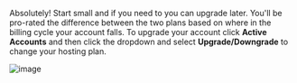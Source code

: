 Absolutely! Start small and if you need to you can upgrade later. You'll be pro-rated the difference between the two plans based on where in the billing cycle your account falls. To upgrade your account click **Active Accounts** and then click the dropdown and select **Upgrade/Downgrade** to change your hosting plan.

![image](http://i.imgur.com/zHQFz4d.png)

<meta property="st:image" content="http://i.imgur.com/zHQFz4d.png">